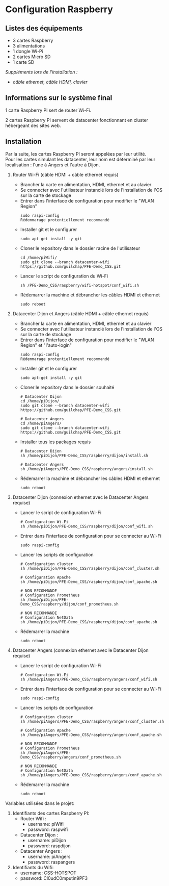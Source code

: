 # Configuration Raspberry

## **Listes des équipements**

- 3 cartes Raspberry
- 3 alimentations
- 1 dongle Wi-Pi
- 2 cartes Micro SD
- 1 carte SD

*Suppléments lors de l'installation :*
- *câble ethernet, câble HDMI, clavier*

## **Informations sur le système final**

1 carte Raspberry PI sert de router Wi-Fi.

2 cartes Raspberry PI servent de datacenter fonctionnant en cluster hébergeant des sites web.


## **Installation**

Par la suite, les cartes Raspberry PI seront appelées par leur utilité.<br/>
Pour les cartes simulant les datacenter, leur nom est déterminé par leur localisation : l'une à Angers et l'autre à Dijon.

1. Router Wi-Fi (câble HDMI + câble ethernet requis)

   - Brancher la carte en alimentation, HDMI, ethernet et au clavier
   - Se connecter avec l'utilisateur instancié lors de l'installation de l'OS sur la carte de stockage
   - Entrer dans l'interface de configuration pour modifier le "WLAN Region"
        ```
        sudo raspi-config
        Rédemmarage protentiellement recommandé
        ```
   - Installer git et le configurer
        ```
        sudo apt-get install -y git
        ```
   - Cloner le repository dans le dossier racine de l'utilisateur
        ```
        cd /home/piWifi/
        sudo git clone --branch datacenter-wifi https://github.com/guilchap/PFE-Demo_CSS.git
        ```
   - Lancer le script de configuration du Wi-Fi
        ```
        sh /PFE-Demo_CSS/raspberry/wifi-hotspot/conf_wifi.sh
        ```
   - Rédemarrer la machine et débrancher les câbles HDMI et ethernet
        ```
        sudo reboot
        ```


2. Datacenter Dijon et Angers (câble HDMI + câble ethernet requis)

   - Brancher la carte en alimentation, HDMI, ethernet et au clavier
   - Se connecter avec l'utilisateur instancié lors de l'installation de l'OS sur la carte de stockage
   - Entrer dans l'interface de configuration pour modifier le "WLAN Region" et "l'auto-login"
        ```
        sudo raspi-config
        Rédemmarage protentiellement recommandé
        ```
   - Installer git et le configurer
        ```
        sudo apt-get install -y git
        ```
   - Cloner le repository dans le dossier souhaité
        ```
        # Datacenter Dijon
        cd /home/piDijon/
        sudo git clone --branch datacenter-wifi https://github.com/guilchap/PFE-Demo_CSS.git
        
        # Datacenter Angers
        cd /home/piAngers/
        sudo git clone --branch datacenter-wifi https://github.com/guilchap/PFE-Demo_CSS.git
        ```
   - Installer tous les packages requis
        ```
        # Datacenter Dijon
        sh /home/piDijon/PFE-Demo_CSS/raspberry/dijon/install.sh

        # Datacenter Angers
        sh /home/piAngers/PFE-Demo_CSS/raspberry/angers/install.sh
        ```
   - Rédemarrer la machine et débrancher les câbles HDMI et ethernet
        ```
        sudo reboot
        ```


3. Datacenter Dijon (connexion ethernet avec le Datacenter Angers requise)

   - Lancer le script de configuration Wi-Fi
        ```
        # Configuration Wi-Fi
        sh /home/piDijon/PFE-Demo_CSS/raspberry/dijon/conf_wifi.sh
        ```
    - Entrer dans l'interface de configuration pour se connecter au Wi-Fi
        ```
        sudo raspi-config
        ```
    - Lancer les scripts de configuration
        ```
        # Configuration cluster
        sh /home/piDijon/PFE-Demo_CSS/raspberry/dijon/conf_cluster.sh 

        # Configuration Apache
        sh /home/piDijon/PFE-Demo_CSS/raspberry/dijon/conf_apache.sh 

        # NON RECOMMANDE
        # Configuration Prometheus
        sh /home/piDijon/PFE-Demo_CSS/raspberry/dijon/conf_prometheus.sh 

        # NON RECOMMANDE
        # Configuration NetData
        sh /home/piDijon/PFE-Demo_CSS/raspberry/dijon/conf_apache.sh
        ```
   - Rédemarrer la machine
        ```
        sudo reboot
        ```

4. Datacenter Angers (connexion ethernet avec le Datacenter Dijon requise)

   - Lancer le script de configuration Wi-Fi
        ```
        # Configuration Wi-Fi
        sh /home/piAngers/PFE-Demo_CSS/raspberry/angers/conf_wifi.sh
        ```
    - Entrer dans l'interface de configuration pour se connecter au Wi-Fi
        ```
        sudo raspi-config
        ```
    - Lancer les scripts de configuration
        ```
        # Configuration cluster
        sh /home/piAngers/PFE-Demo_CSS/raspberry/angers/conf_cluster.sh 

        # Configuration Apache
        sh /home/piAngers/PFE-Demo_CSS/raspberry/angers/conf_apache.sh
        
        # NON RECOMMANDE
        # Configuration Prometheus
        sh /home/piAngers/PFE-Demo_CSS/raspberry/angers/conf_prometheus.sh 

        # NON RECOMMANDE
        # Configuration NetData
        sh /home/piAngers/PFE-Demo_CSS/raspberry/angers/conf_apache.sh
        ```
   - Rédemarrer la machine
        ```
        sudo reboot
        ```

Variables utilisées dans le projet:
   1. Identifiants des cartes Raspberry PI:
      - Router Wifi : 
         - username: piWifi
         - password: raspwifi
      - Datacenter Dijon : 
         - username: piDijon
         - password: raspdijon
      - Datacenter Angers : 
         - username: piAngers
         - password: raspangers
   2. Identifiants du Wifi:
      - username: CSS-HOTSPOT
      - password: Cl0udC0mputin9PF3
